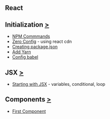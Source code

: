 
## React


## Initialization [>](/fundamentals/init/)
- [NPM Commmands](/fundamentals/init/0-npmcommands)
- [Zero Config](/fundamentals/init/1-zeroConfig) - using react cdn 
- [Creating package.json](/fundamentals/2-init-package-json)
- [Add Yarn](/fundamentals/3-Add-Yarn)
- [Config babel](/fundamentals/4-configBabel)

## JSX [>](/fundamentals/JSX/)
- [Starting with JSX](/fundamentals/JSX/src/app.js) - variables, conditional, loop

## Components [>](/fundamentals/Components)
- [First Component](/fundamentals/Components/components/FirstComponent.js)

